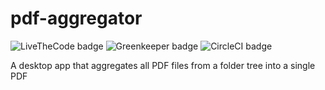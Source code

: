 # pdf-aggregator

![LiveTheCode badge](https://img.shields.io/badge/livethecode.io-★★★★-yellow.svg)
![Greenkeeper badge](https://badges.greenkeeper.io/jpbourgeon/pdf-aggregator.svg)
![CircleCI badge](https://img.shields.io/circleci/project/github/jpbourgeon/pdf-aggregator//master.svg)

A desktop app that aggregates all PDF files from a folder tree into a single PDF
